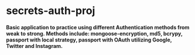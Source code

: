 # secrets-auth-proj

#### Basic application to practice using different Authentication methods from weak to strong. Methods include: mongoose-encryption, md5, bcrypy, passport with local strategy, passport with OAuth utilizing Google, Twitter and Instagram.